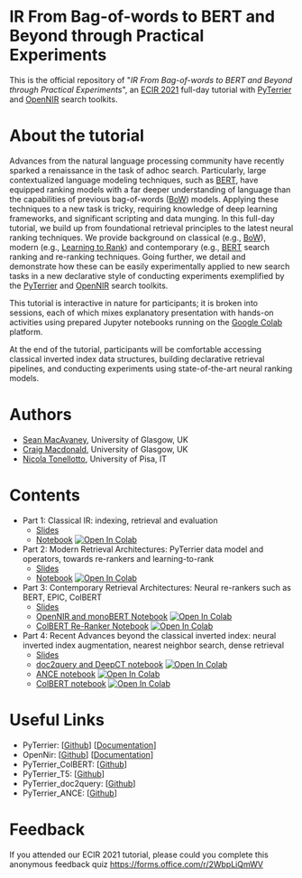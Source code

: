 # IR From Bag-of-words to BERT and Beyond through Practical Experiments

This is the official repository of "*IR From Bag-of-words to BERT and Beyond through Practical Experiments*", an [ECIR 2021](https://www.ecir2021.eu) full-day tutorial with [PyTerrier](https://github.com/terrier-org/pyterrier) and [OpenNIR](https://opennir.net) search toolkits.

# About the tutorial

Advances from the natural language processing community have recently sparked a renaissance in the task of adhoc search. Particularly, large contextualized language modeling techniques, such as [BERT](https://en.wikipedia.org/wiki/BERT_(language_model)), have equipped ranking models with a far deeper understanding of language than the capabilities of previous bag-of-words ([BoW](https://en.wikipedia.org/wiki/Bag-of-words_model)) models. Applying these techniques to a new task is tricky, requiring knowledge of deep learning frameworks, and significant scripting and data munging. In this full-day tutorial, we build up from foundational retrieval principles to the latest neural ranking techniques. We provide background on classical (e.g., [BoW](https://en.wikipedia.org/wiki/Bag-of-words_model)), modern (e.g., [Learning to Rank](https://en.wikipedia.org/wiki/Learning_to_rank)) and contemporary (e.g., [BERT](https://en.wikipedia.org/wiki/BERT_(language_model)) search ranking and re-ranking techniques. Going further, we detail and demonstrate how these can be easily experimentally applied to new search tasks in a new declarative style of conducting experiments exemplified by the [PyTerrier](https://github.com/terrier-org/pyterrier) and [OpenNIR](https://opennir.net) search toolkits.

This tutorial is interactive in nature for participants; it is broken into sessions, each of which mixes explanatory presentation with hands-on activities using prepared Jupyter notebooks running on the [Google Colab](https://colab.research.google.com/) platform.

At the end of the tutorial, participants will be comfortable accessing classical inverted index data structures, building declarative retrieval pipelines, and conducting experiments using state-of-the-art neural ranking models.

# Authors

* [Sean MacAvaney](https://macavaney.us), University of Glasgow, UK
* [Craig Macdonald](http://www.dcs.gla.ac.uk/~craigm/), University of Glasgow, UK
* [Nicola Tonellotto](http://tonellotto.github.io), University of Pisa, IT

# Contents

* Part 1: Classical IR: indexing, retrieval and evaluation 
  - [Slides](slides/part1.pdf)
  - [Notebook](notebooks/notebook1.ipynb) [![Open In Colab](https://colab.research.google.com/assets/colab-badge.svg)](https://colab.research.google.com/github/terrier-org/ecir2021tutorial/blob/main/notebooks/notebook1.ipynb)
* Part 2: Modern Retrieval Architectures: PyTerrier data model and operators, towards re-rankers and learning-to-rank
  - [Slides](slides/part2.pdf)
  - [Notebook](notebooks/notebook2.ipynb) [![Open In Colab](https://colab.research.google.com/assets/colab-badge.svg)](https://colab.research.google.com/github/terrier-org/ecir2021tutorial/blob/main/notebooks/notebook2.ipynb)
* Part 3: Contemporary Retrieval Architectures: Neural re-rankers such as BERT, EPIC, ColBERT
  - [Slides](slides/part3.pdf)
  - [OpenNIR and monoBERT Notebook](notebooks/notebook3.1.ipynb) [![Open In Colab](https://colab.research.google.com/assets/colab-badge.svg)](https://colab.research.google.com/github/terrier-org/ecir2021tutorial/blob/main/notebooks/notebook3.1.ipynb)
  - [ColBERT Re-Ranker Notebook](notebooks/notebook3.2.ipynb) [![Open In Colab](https://colab.research.google.com/assets/colab-badge.svg)](https://colab.research.google.com/github/terrier-org/ecir2021tutorial/blob/main/notebooks/notebook3.2.ipynb)
* Part 4: Recent Advances beyond the classical inverted index: neural inverted index augmentation, nearest neighbor search, dense retrieval
  - [Slides](slides/part4.pdf)
  - [doc2query and DeepCT notebook](notebooks/notebook4.1.ipynb) [![Open In Colab](https://colab.research.google.com/assets/colab-badge.svg)](https://colab.research.google.com/github/terrier-org/ecir2021tutorial/blob/main/notebooks/notebook4.1.ipynb)
  - [ANCE notebook](notebooks/notebook4.3.ipynb) [![Open In Colab](https://colab.research.google.com/assets/colab-badge.svg)](https://colab.research.google.com/github/terrier-org/ecir2021tutorial/blob/main/notebooks/notebook4.2.ipynb)
  - [ColBERT notebook](notebooks/notebook4.3.ipynb) [![Open In Colab](https://colab.research.google.com/assets/colab-badge.svg)](https://colab.research.google.com/github/terrier-org/ecir2021tutorial/blob/main/notebooks/notebook4.3.ipynb)

# Useful Links

 - PyTerrier: [[Github](https://github.com/terrier-org/pyterrier)] [[Documentation](https://pyterrier.readthedocs.io/en/latest/)]
 - OpenNir: [[Github](https://github.com/Georgetown-IR-Lab/OpenNIR)] [[Documentation](https://opennir.net/)]
 - PyTerrier_ColBERT: [[Github](https://github.com/terrierteam/pyterrier_colbert)]
 - PyTerrier_T5: [[Github](https://github.com/terrierteam/pyterrier_t5)]
 - PyTerrier_doc2query: [[Github](https://github.com/terrierteam/pyterrier_doc2query)]
 - PyTerrier_ANCE: [[Github](https://github.com/terrierteam/pyterrier_ance)]

# Feedback

If you attended our ECIR 2021 tutorial, please could you complete this anonymous feedback quiz https://forms.office.com/r/2WbpLiQmWV
